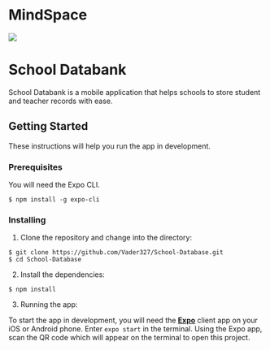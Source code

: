 # MindSpace

<img src="https://i.ibb.co/JpNP3Vv/Mockup.png">

# School Databank

School Databank is a mobile application that helps schools to store student and teacher records with ease.

## Getting Started

These instructions will help you run the app in development.

### Prerequisites

You will need the Expo CLI.

```
$ npm install -g expo-cli
```

### Installing

1. Clone the repository and change into the directory:

```
$ git clone https://github.com/Vader327/School-Database.git
$ cd School-Database
```

2. Install the dependencies:

```
$ npm install
```

3. Running the app:

To start the app in development, you will need the <a href="https://expo.io/"><b>Expo</b></a> client app on your iOS or Android phone.
Enter `expo start` in the terminal.
Using the Expo app, scan the QR code which will appear on the terminal to open this project.
